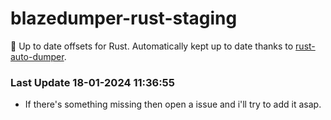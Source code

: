 # blazedumper-rust-staging

🚀 Up to date offsets for Rust. Automatically kept up to date thanks to [rust-auto-dumper](https://github.com/Akandesh/rust-auto-dumper).


### Last Update 18-01-2024 11:36:55
- If there's something missing then open a issue and i'll try to add it asap.